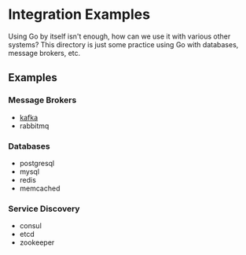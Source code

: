 # Integration Examples
Using Go by itself isn't enough, how can we use it with various other systems? This directory is just some practice using Go with databases, message brokers, etc.

## Examples
### Message Brokers
* [kafka](https://github.com/jamescarr/go-learning/tree/master/integrations/kafka)
* rabbitmq

### Databases
* postgresql
* mysql
* redis
* memcached

### Service Discovery
* consul
* etcd
* zookeeper


